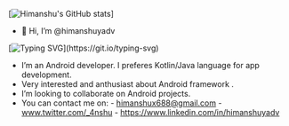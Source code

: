 [![ Himanshu's GitHub stats](https://github-readme-stats.vercel.app/api?username=himanshuyadv&show_icons=true&theme=onedark&hide=prs)]

- 👋 Hi, I’m @himanshuyadv

[![Typing SVG](https://readme-typing-svg.demolab.com/?lines=Here+is+my+profile;Feel+free+to+connect!)](https://git.io/typing-svg)
- I’m an Android developer. I preferes Kotlin/Java language for app development.
- Very interested and anthusiast about Android framework .
- I’m looking to collaborate on Android projects.
- You can contact me on:
      - himanshux688@gmail.com
      - www.twitter.com/_4nshu
      - https://www.linkedin.com/in/himanshuyadv

